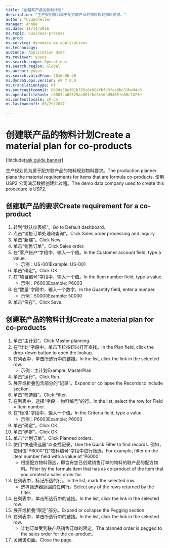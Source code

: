 ```yaml
--- 
title: "创建联产品的物料计划"
description: "生产规划员为属于配方联产品的物料规划物料要求。"
author: YuyuScheller
manager: AnnBe
ms.date: 11/14/2016
ms.topic: business-process
ms.prod: 
ms.service: dynamics-ax-applications
ms.technology: 
audience: Application User
ms.reviewer: yuyus
ms.search.scope: Operations
ms.search.region: Global
ms.author: yuyus
ms.search.validFrom: 2016-06-30
ms.dyn365.ops.version: AX 7.0.0
ms.translationtype: HT
ms.sourcegitcommit: 663da58ef01b705c0c984fbfd3fce8bc31be04c6
ms.openlocfilehash: c8805ca02525ae001fbd5e10ad9405fe60c7473e
ms.contentlocale: zh-cn
ms.lasthandoff: 08/29/2017

---
```

# <a name="create-a-material-plan-for-co-products"></a><span data-ttu-id="c727f-103">创建联产品的物料计划</span><span class="sxs-lookup"><span data-stu-id="c727f-103">Create a material plan for co-products</span></span>

[!include[task guide banner](../../includes/task-guide-banner.md)]

<span data-ttu-id="c727f-104">生产规划员为属于配方联产品的物料规划物料要求。</span><span class="sxs-lookup"><span data-stu-id="c727f-104">The production planner plans the material requirements for items that are formula co-products.</span></span> <span data-ttu-id="c727f-105">使用 USP2 公司演示数据创建此过程。</span><span class="sxs-lookup"><span data-stu-id="c727f-105">The demo data company used to create this procedure is USP2.</span></span>


## <a name="create-requirement-for-a-co-product"></a><span data-ttu-id="c727f-106">创建联产品的要求</span><span class="sxs-lookup"><span data-stu-id="c727f-106">Create requirement for a co-product</span></span>
1. <span data-ttu-id="c727f-107">转到“默认仪表板”。</span><span class="sxs-lookup"><span data-stu-id="c727f-107">Go to Default dashboard.</span></span>
2. <span data-ttu-id="c727f-108">点击“销售订单处理和查询”。</span><span class="sxs-lookup"><span data-stu-id="c727f-108">Click Sales order processing and inquiry.</span></span>
3. <span data-ttu-id="c727f-109">单击“新建”。</span><span class="sxs-lookup"><span data-stu-id="c727f-109">Click New.</span></span>
4. <span data-ttu-id="c727f-110">单击“销售订单”。</span><span class="sxs-lookup"><span data-stu-id="c727f-110">Click Sales order.</span></span>
5. <span data-ttu-id="c727f-111">在“客户帐户”字段中，输入一个值。</span><span class="sxs-lookup"><span data-stu-id="c727f-111">In the Customer account field, type a value.</span></span>
    * <span data-ttu-id="c727f-112">示例：US-001</span><span class="sxs-lookup"><span data-stu-id="c727f-112">Example: US-001</span></span>  
6. <span data-ttu-id="c727f-113">单击“确定”。</span><span class="sxs-lookup"><span data-stu-id="c727f-113">Click OK.</span></span>
7. <span data-ttu-id="c727f-114">在“项目编号”字段中，输入一个值。</span><span class="sxs-lookup"><span data-stu-id="c727f-114">In the Item number field, type a value.</span></span>
    * <span data-ttu-id="c727f-115">示例：P6003</span><span class="sxs-lookup"><span data-stu-id="c727f-115">Example: P6003</span></span>  
8. <span data-ttu-id="c727f-116">在“数量”字段中，输入一个数字。</span><span class="sxs-lookup"><span data-stu-id="c727f-116">In the Quantity field, enter a number.</span></span>
    * <span data-ttu-id="c727f-117">示例：50000</span><span class="sxs-lookup"><span data-stu-id="c727f-117">Example: 50000</span></span>  
9. <span data-ttu-id="c727f-118">单击“保存”。</span><span class="sxs-lookup"><span data-stu-id="c727f-118">Click Save.</span></span>

## <a name="create-a-material-plan-for-co-products"></a><span data-ttu-id="c727f-119">创建联产品的物料计划</span><span class="sxs-lookup"><span data-stu-id="c727f-119">Create a material plan for co-products</span></span>
1. <span data-ttu-id="c727f-120">单击“主计划”。</span><span class="sxs-lookup"><span data-stu-id="c727f-120">Click Master planning.</span></span>
2. <span data-ttu-id="c727f-121">在“计划”字段中，单击下拉按钮以打开查找。</span><span class="sxs-lookup"><span data-stu-id="c727f-121">In the Plan field, click the drop-down button to open the lookup.</span></span>
3. <span data-ttu-id="c727f-122">在列表中，单击所选行中的链接。</span><span class="sxs-lookup"><span data-stu-id="c727f-122">In the list, click the link in the selected row.</span></span>
    * <span data-ttu-id="c727f-123">示例：主计划</span><span class="sxs-lookup"><span data-stu-id="c727f-123">Example: MasterPlan</span></span>  
4. <span data-ttu-id="c727f-124">单击“运行”。</span><span class="sxs-lookup"><span data-stu-id="c727f-124">Click Run.</span></span>
5. <span data-ttu-id="c727f-125">展开或折叠包含部分的“记录”。</span><span class="sxs-lookup"><span data-stu-id="c727f-125">Expand or collapse the Records to include section.</span></span>
6. <span data-ttu-id="c727f-126">单击“筛选器”。</span><span class="sxs-lookup"><span data-stu-id="c727f-126">Click Filter.</span></span>
7. <span data-ttu-id="c727f-127">在列表中，选择“字段 = 物料编号”的行。</span><span class="sxs-lookup"><span data-stu-id="c727f-127">In the list, select the row for Field = Item number.</span></span>
8. <span data-ttu-id="c727f-128">在“标准”字段中，输入一个值。</span><span class="sxs-lookup"><span data-stu-id="c727f-128">In the Criteria field, type a value.</span></span>
    * <span data-ttu-id="c727f-129">示例：P6003</span><span class="sxs-lookup"><span data-stu-id="c727f-129">Example: P6003</span></span>  
9. <span data-ttu-id="c727f-130">单击“确定”。</span><span class="sxs-lookup"><span data-stu-id="c727f-130">Click OK.</span></span>
10. <span data-ttu-id="c727f-131">单击“确定”。</span><span class="sxs-lookup"><span data-stu-id="c727f-131">Click OK.</span></span>
11. <span data-ttu-id="c727f-132">单击“计划订单”。</span><span class="sxs-lookup"><span data-stu-id="c727f-132">Click Planned orders.</span></span>
12. <span data-ttu-id="c727f-133">使用“快速筛选器”以查找记录。</span><span class="sxs-lookup"><span data-stu-id="c727f-133">Use the Quick Filter to find records.</span></span> <span data-ttu-id="c727f-134">例如，使用值“P6000”在“物料编号”字段中进行筛选。</span><span class="sxs-lookup"><span data-stu-id="c727f-134">For example, filter on the Item number field with a value of 'P6000'.</span></span>
    * <span data-ttu-id="c727f-135">根据配方物料筛选，即含有您已创建销售订单的物料的联产品的配方物料。</span><span class="sxs-lookup"><span data-stu-id="c727f-135">Filter by the formula item that has as co-product of the item that you created a sales order for.</span></span>  
13. <span data-ttu-id="c727f-136">在列表中，标记所选的行。</span><span class="sxs-lookup"><span data-stu-id="c727f-136">In the list, mark the selected row.</span></span>
    * <span data-ttu-id="c727f-137">选择筛选器返回的任何行。</span><span class="sxs-lookup"><span data-stu-id="c727f-137">Select any of the rows returned by the filter.</span></span>  
14. <span data-ttu-id="c727f-138">在列表中，单击所选行中的链接。</span><span class="sxs-lookup"><span data-stu-id="c727f-138">In the list, click the link in the selected row.</span></span>
15. <span data-ttu-id="c727f-139">展开或折叠“限定”部分。</span><span class="sxs-lookup"><span data-stu-id="c727f-139">Expand or collapse the Pegging section.</span></span>
16. <span data-ttu-id="c727f-140">在列表中，单击所选行中的链接。</span><span class="sxs-lookup"><span data-stu-id="c727f-140">In the list, click the link in the selected row.</span></span>
    * <span data-ttu-id="c727f-141">计划订单受到联产品销售订单的限定。</span><span class="sxs-lookup"><span data-stu-id="c727f-141">The planned order is pegged to the sales order for the co-product.</span></span>  
17. <span data-ttu-id="c727f-142">关闭该页面。</span><span class="sxs-lookup"><span data-stu-id="c727f-142">Close the page.</span></span>


